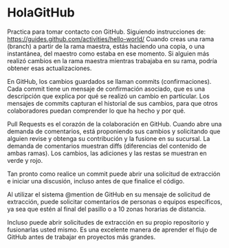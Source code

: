 # HolaGitHub
Practica para tomar contacto con GitHub.
Siguiendo instrucciones de: https://guides.github.com/activities/hello-world/ 
Cuando creas una rama (branch) a partir de la rama maestra, estás haciendo una copia, o una instantánea, del maestro como estaba en ese momento. Si alguien más realizó cambios en la rama maestra mientras trabajaba en su rama, podría obtener esas actualizaciones.

En GitHub, los cambios guardados se llaman commits (confirmaciones). Cada commit tiene un mensaje de confirmación asociado, que es una descripción que explica por qué se realizó un cambio en particular. Los mensajes de commits capturan el historial de sus cambios, para que otros colaboradores puedan comprender lo que ha hecho y por qué.

Pull Requests es el corazón de la colaboración en GitHub. Cuando abre una demanda de comentarios, está proponiendo sus cambios y solicitando que alguien revise y obtenga su contribución y la fusione en su sucursal. La demanda de comentarios muestran diffs (diferencias del contenido de ambas ramas). Los cambios, las adiciones y las restas se muestran en verde y rojo.

Tan pronto como realice un commit puede abrir una solicitud de extracción e iniciar una discusión, incluso antes de que finalice el código.

Al utilizar el sistema @mention de GitHub en su mensaje de solicitud de extracción, puede solicitar comentarios de personas o equipos específicos, ya sea que estén al final del pasillo o a 10 zonas horarias de distancia.

Incluso puede abrir solicitudes de extracción en su propio repositorio y fusionarlas usted mismo. Es una excelente manera de aprender el flujo de GitHub antes de trabajar en proyectos más grandes.
